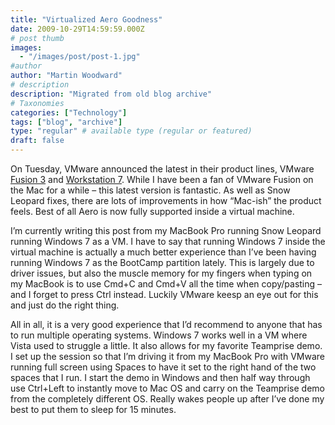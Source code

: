 ```yaml
---
title: "Virtualized Aero Goodness"
date: 2009-10-29T14:59:59.000Z
# post thumb
images:
  - "/images/post/post-1.jpg"
#author
author: "Martin Woodward"
# description
description: "Migrated from old blog archive"
# Taxonomies
categories: ["Technology"]
tags: ["blog", "archive"]
type: "regular" # available type (regular or featured)
draft: false
---
```


[](http://www.woodwardweb.com/WindowsLiveWriter/VirtualizedAeroGoodness_C4A5/fusion3_2.png)   

On Tuesday, VMware announced the latest in their product lines, VMware [Fusion 3](http://www.vmware.com/company/news/releases/fusion3-ga.html) and [Workstation 7](http://www.vmware.com/company/news/releases/wkstn7-ga.html).  While I have been a fan of VMware Fusion on the Mac for a while – this latest version is fantastic.  As well as Snow Leopard fixes, there are lots of improvements in how “Mac-ish” the product feels. Best of all Aero is now fully supported inside a virtual machine.  

I’m currently writing this post from my MacBook Pro running Snow Leopard running Windows 7 as a VM.  I have to say that running Windows 7 inside the virtual machine is actually a much better experience than I’ve been having running Windows 7 as the BootCamp partition lately.  This is largely due to driver issues, but also the muscle memory for my fingers when typing on my MacBook is to use Cmd+C and Cmd+V all the time when copy/pasting – and I forget to press Ctrl instead.  Luckily VMware keesp an eye out for this and just do the right thing.  

All in all, it is a very good experience that I’d recommend to anyone that has to run multiple operating systems. Windows 7 works well in a VM where Vista used to struggle a little.  It also allows for my favorite Teamprise demo.  I set up the session so that I’m driving it from my MacBook Pro with VMware running full screen using Spaces to have it set to the right hand of the two spaces that I run.  I start the demo in Windows and then half way through use Ctrl+Left to instantly move to Mac OS and carry on the Teamprise demo from the completely different OS.  Really wakes people up after I’ve done my best to put them to sleep for 15 minutes.